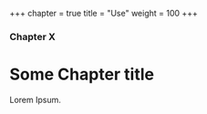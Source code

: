 +++
chapter = true
title = "Use"
weight = 100
+++

### Chapter X

# Some Chapter title

Lorem Ipsum.